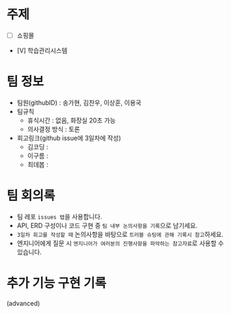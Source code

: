 # 주제
- [ ]  쇼핑몰
- [V]  학습관리시스템

# 팀 정보
- 팀원(githubID) : 송가현, 김찬우, 이상훈, 이용국
- 팀규칙
    - 휴식시간 : 없음, 화장실 20초 가능
    - 의사결정 방식 : 토론
- 회고링크(github issue에 3일차에 작성)
    - 김코딩 : 
    - 이구름 : 
    - 최데봅 : 

# 팀 회의록
- 팀 레포 `issues 탭`을 사용합니다.
- API, ERD 구성이나 코드 구현 중 `팀 내부 논의사항을 기록`으로 남기세요.
- `3일차 회고를 작성할 때` 논의사항을 바탕으로 `트러블 슈팅에 관해 기록시 참고`하세요.
- 엔지니어에게 질문 시 `엔지니어가 여러분의 진행사항을 파악하는 참고자료`로 사용할 수 있습니다.

# 추가 기능 구현 기록
(advanced)
